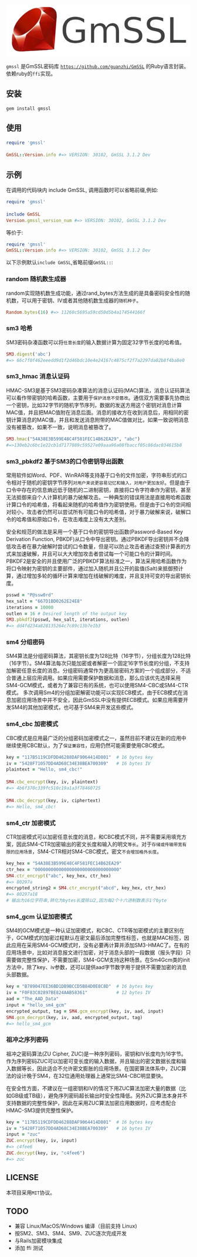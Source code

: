 ![](GMSSL.png)

`gmssl` 是GmSSL密码库 [`https://github.com/guanzhi/GmSSL`](https://github.com/guanzhi/GmSSL) 的Ruby语言封装。
依赖ruby的`ffi`实现。

## 安装

```shell
gem install gmssl
```

## 使用

```ruby
require 'gmssl'

GmSSL::Version.info #=> VERSION: 30102, GmSSL 3.1.2 Dev
```

## 示例

在调用的代码块内 include GmSSL, 调用函数时可以省略前缀,例如:

```ruby
require 'gmssl'

include GmSSL
Version.gmssl_version_num #=> VERSION: 30102, GmSSL 3.1.2 Dev
```

等价于:
```ruby
require 'gmssl'
GmSSL::Version.info #=> VERSION: 30102, GmSSL 3.1.2 Dev
```

以下示例默认`include GmSSL`,省略前缀`GmSSL::`:

### random 随机数生成器
random实现随机数生成功能，通过rand_bytes方法生成的是具备密码安全性的随机数，可以用于密钥、IV或者其他随机数生成器的`随机种子`。

```ruby
Random.bytes(16) #=> 11260c5695a59cd50d5b4a174544166f
```

### sm3 哈希
SM3密码杂凑函数可以将`任意长度`的输入数据计算为固定32字节长度的哈希值。

```ruby
SM3.digest('abc')
#=> 66c7f0f462eeedd9d1f2d46bdc10e4e24167c4875cf2f7a2297da02b8f4ba8e0
```

### sm3_hmac 消息认证码

HMAC-SM3是基于SM3密码杂凑算法的消息认证码(MAC)算法，消息认证码算法可以看作带密钥的哈希函数，主要用于`保护消息不受篡改`。通信双方需要事先协商出一个密钥，比如32字节的随机字节序列，数据的发送方用这个密钥对消息计算MAC值，并且把MAC值附在消息后面。消息的接收方在收到消息后，用相同的密钥计算消息的MAC值，并且和发送消息附带的MAC值做对比，如果一致说明消息没有被篡改，如果不一致，说明消息被篡改了。

```ruby
SM3.hmac("54A38E3B599E48C4F581FEC14B62EA29", "abc")
#=>130eb2c6bc1e22cb1d7177089c59527e09aaa96a08fbaccf05c86dac034615b8
```

### sm3_pbkdf2 基于SM3的口令密钥导出函数

常用软件如Word、PDF、WinRAR等支持基于口令的文件加密，字符串形式的口令相对于随机的密钥字节序列`对用户来说更容易记忆和输入，对用户更加友好`。但是由于口令中存在的信息熵远低于随机的二进制密钥，直接将口令字符串作为密钥，甚至无法抵御来自个人计算机的暴力破解攻击。一种典型的错误用法是直接用哈希函数计算口令的哈希值，将看起来随机的哈希值作为密钥使用。但是由于口令的空间相对较小，攻击者仍然可以尝试所有可能口令的哈希值，对于暴力破解来说，破解口令的哈希值和原始口令，在攻击难度上没有太大差别。

安全和规范的做法是采用一个基于口令的密钥导出函数(Password-Based Key Derivation Function, PBKDF)从口令中导出密钥。通过PBKDF导出密钥并不会降低攻击者在暴力破解时尝试的口令数量，但是可以防止攻击者通过查预计算表的方式来加速破解，并且可以大大增加攻击者尝试每一个可能口令的计算时间。PBKDF2是安全的并且使用广泛的PBKDF算法标准之一，算法采用哈希函数作为将口令映射为密钥的主要部件，通过加入随机并且公开的盐值(Salt)来抵御预计算，通过增加多轮的循环计算来增加在线破解的难度，并且支持可变的导出密钥长度。

```ruby
psswd = "P@ssw0rd"
hex_salt = "667D1BD0262E24E8"
iterations = 10000
outlen = 16 # Desired length of the output key
SM3.pbkdf2(psswd, hex_salt, iterations, outlen)
#=> dd4fd234a828135264c7c89c13b7e1b3
```

### sm4 分组密码

SM4算法是分组密码算法，其密钥长度为128比特（16字节），分组长度为128比特（16字节）。SM4算法每次只能加密或者解密一个固定16字节长度的分组，不支持加解密任意长度的消息。分组密码通常作为更高层密码方案的一个组成部分，不适合普通上层应用调用。如果应用需要保护数据和消息，那么应该优先选择采用SM4-GCM模式，或者为了兼容已有的系统，也可以使用SM4-CBC或SM4-CTR模式。
多次调用Sm4的分组加密解密功能可以实现ECB模式，由于ECB模式在消息加密应用场景中并不安全，因此GmSSL中没有提供ECB模式。如果应用需要开发SM4的其他加密模式，也可基于SM4来开发这些模式。

### sm4_cbc 加密模式

CBC模式是应用最广泛的分组密码加密模式之一，虽然目前不建议在新的应用中继续使用CBC默认，为了`保证兼容性`，应用仍然可能需要使用CBC模式。

```ruby
key = "117B5119CDFDD46288DAF9064414D801"  # 16 bytes key
iv = "5428F71057DD4AD68C34E38BEA700309"   # 16 bytes IV
plaintext = "Hello, sm4_cbc!"

SM4.cbc_encrypt(key, iv, plaintext)
#=> 4b6f370c339fc510c19a1a3f78460725

SM4.cbc_decrypt(key, iv, ciphertext)
#=> Hello, sm4_cbc!
```

### sm4_ctr 加密模式

CTR加密模式可以加密任意长度的消息，和CBC模式不同，并不需要采用填充方案，因此SM4-CTR加密输出的密文长度和输入的明文`等长`。对于`存储或传输带宽有限的应用场景`，SM4-CTR相对SM4-CBC模式，密文`不会增加格外长度`。

```ruby
key_hex = "54A38E3B599E48C4F581FEC14B62EA29"
ctr_hex = "00000000000000000000000000000000"
SM4.ctr_encrypt("abc", key_hex, ctr_hex)
#=> 80297a
encrypted_string2 = SM4.ctr_encrypt("abcd", key_hex, ctr_hex)
#=> 80297a18
# 输出为16位字符串,转化为bytes长度除以2,因为每2个十六进制数表示1个byte
```

### sm4_gcm 认证加密模式

SM4的GCM模式是一种认证加密模式，和CBC、CTR等加密模式的主要区别在于，GCM模式的加密过程默认在密文最后添加完整性标签，也就是MAC标签，因此应用在采用SM4-GCM模式时，没有必要再计算并添加SM3-HMAC了。在有的应用场景中，比如对消息报文进行加密，对于消息头部的一段数据（报头字段）只需要做完整性保护，不需要加密，SM4-GCM支持这种场景。在Sm4Gcm类的init方法中，除了key、iv参数，还可以提供aad字节数字用于提供不需要加密的消息头部数据。

```ruby
key = "B789047EE36BD1DB9BCCD5B84D0E8C8D"  # 16 bytes key
iv = "F0F83C02897BE824AAB58361"           # 12 bytes IV
aad = "The_AAD_Data"
input = "hello_sm4_gcm"
encrypted_output, tag = SM4.gcm_encrypt(key, iv, aad, input)
SM4.gcm_decrypt(key, iv, aad, encrypted_output, tag)
#=> hello_sm4_gcm
```

### 祖冲之序列密码

祖冲之密码算法(ZU Cipher, ZUC)是一种序列密码，密钥和IV长度均为16字节。作为序列密码ZUC可以加密可变长度的输入数据，并且输出的密文数据长度和输入数据等长，因此适合不允许密文膨胀的应用场景。在国密算法体系中，ZUC算法的设计晚于SM4，在32位通用处理器上通常比SM4-CBC明显要快。

在安全性方面，不建议在一组密钥和IV的情况下用ZUC算法加密大量的数据（比如GB级或TB级），避免序列密码超长输出时安全性降低。另外ZUC算法本身并不支持数据的完整性保护，因此在采用ZUC算法加密应用数据时，应考虑配合HMAC-SM3提供完整性保护。

```ruby
key = "117B5119CDFDD46288DAF9064414D801"  # 16 bytes key
iv = "5428F71057DD4AD68C34E38BEA700309"   # 16 bytes IV
input = "zuc"
ZUC.encrypt(key, iv, input)
#=> c4fee6
ZUC.decrypt(key, iv, "c4fee6")
#=> zuc
```
## LICENSE

本项目采用`MIT`协议。

## TODO

+ 兼容 Linux/MacOS/Windows 编译（目前支持 Linux)
+ 按SM2、SM3、SM4、SM9、ZUC逐次完成开发
+ 与Rails加密模块集成
+ 添加 ffi 测试
